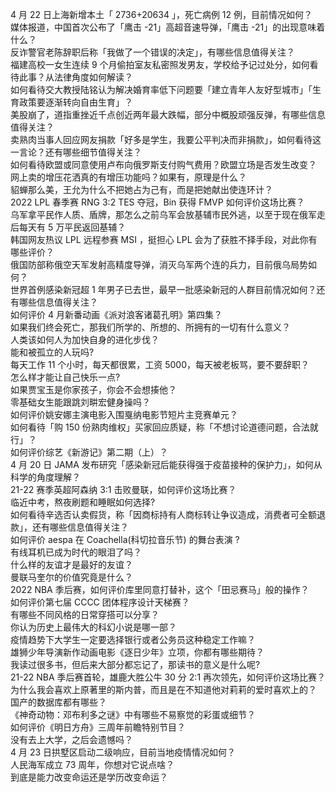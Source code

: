 4 月 22 日上海新增本土「 2736+20634 」，死亡病例 12 例，目前情况如何？  
媒体报道，中国首次公布了「鹰击 -21」高超音速导弹，「鹰击 -21」的出现意味着什么？  
反诈警官老陈辞职后称「我做了一个错误的决定」，有哪些信息值得关注？  
福建高校一女生连续 9 个月偷拍室友私密照发男友，学校给予记过处分，如何看待此事？从法律角度如何解读？  
如何看待交大教授陆铭认为解决婚育率低下问题要「建立青年人友好型城市」「生育政策要逐渐转向自由生育」？  
美股崩了，道指重挫近千点创近两年最大跌幅，部分中概股顽强反弹，有哪些信息值得关注？  
卖熟肉当事人回应网友捐款「好多是学生，我要公平判决而非捐款」，如何看待这一言论？还有哪些细节值得关注？  
如何看待欧盟或同意使用卢布向俄罗斯支付购气费用？欧盟立场是否发生改变？  
网上卖的增压花洒真的有增压功能吗？如果有，原理是什么？  
貂蝉那么美，王允为什么不把她占为己有，而是把她献出使连环计？  
2022 LPL 春季赛 RNG 3:2 TES 夺冠，Bin 获得 FMVP 如何评价这场比赛？  
乌军拿平民作人质、盾牌，那怎么之前乌军会放基辅市民外逃，以至于现在俄军走后每天有 5 万平民返回基辅？  
韩国网友热议 LPL 远程参赛 MSI ，挺担心 LPL 会为了获胜不择手段，对此你有哪些评价？  
俄国防部称俄空天军发射高精度导弹，消灭乌军两个连的兵力，目前俄乌局势如何？  
世界首例感染新冠超 1 年男子已去世，最早一批感染新冠的人群目前情况如何？还有哪些信息值得关注？  
如何评价 4 月新番动画《派对浪客诸葛孔明》第四集？  
如果我们终会死亡，那我们所学的、所想的、所拥有的一切有什么意义？  
人类该如何人为加快自身的进化步伐？  
能和被孤立的人玩吗?  
每天工作 11 个小时，每天都很累，工资 5000，每天被老板骂，要不要辞职？  
怎么样才能让自己快乐一点?  
如果贾宝玉是你家孩子，你会不会想揍他？  
零基础女生能跟跳刘畊宏健身操吗？  
如何评价姚安娜主演电影入围戛纳电影节短片主竞赛单元？  
如何看待「购 150 份熟肉维权」买家回应质疑，称「不想讨论道德问题，合法就行」？  
如何评价综艺《新游记》第二期（上）？  
4 月 20 日 JAMA 发布研究「感染新冠后能获得强于疫苗接种的保护力」，如何从科学的角度理解？  
21-22 赛季英超阿森纳 3:1 击败曼联，如何评价这场比赛？  
临近中考，熬夜刷题和睡眠如何选择?  
如何看待辛选否认卖假货，称「因商标持有人商标转让争议造成，消费者可全额退款」，还有哪些信息值得关注？  
如何评价 aespa 在 Coachella(科切拉音乐节) 的舞台表演 ?  
有线耳机已成为时代的眼泪了吗？  
什么样的友谊才是最好的友谊？  
曼联马奎尔的价值究竟是什么？  
2022 NBA 季后赛，如何评价库里同意打替补，这个「田忌赛马」般的操作？  
如何评价第七届 CCCC 团体程序设计天梯赛？  
有哪些不同风格的日常穿搭可以分享？  
你认为历史上最伟大的科幻小说是哪一部？  
疫情趋势下大学生一定要选择银行或者公务员这种稳定工作嘛？  
雄狮少年导演新作动画电影《逐日少年》立项，你都有哪些期待？  
我读过很多书，但后来大部分都忘记了，那读书的意义是什么呢?  
21-22 NBA 季后赛首轮，雄鹿大胜公牛 30 分 2:1 再次领先，如何评价这场比赛？  
为什么我会喜欢上原著里的斯内普，而且是在不知道他对莉莉的爱时喜欢上的？  
国产的数据库都有哪些？  
《神奇动物：邓布利多之谜》中有哪些不易察觉的彩蛋或细节？  
如何评价《明日方舟》三周年前瞻特别节目？  
没有去上大学，之后会遗憾吗？  
4 月 23 日拱墅区启动二级响应，目前当地疫情情况如何？  
人民海军成立 73 周年，你想对它说点啥？  
到底是能力改变命运还是学历改变命运？  
